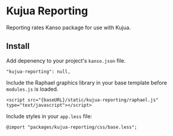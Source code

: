 # Kujua Reporting

Reporting rates Kanso package for use with Kujua.

## Install

Add depenency to your project's `kanso.json` file.

```
"kujua-reporting": null,
```

Include the Raphael graphics library in your base template before `modules.js` is loaded.

```
<script src="{baseURL}/static/kujua-reporting/raphael.js" type="text/javascript"></script>
```

Include styles in your `app.less` file:

```
@import "packages/kujua-reporting/css/base.less";
```
